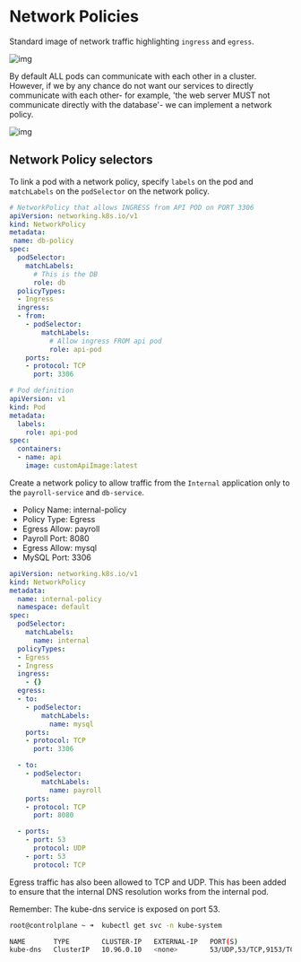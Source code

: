 # Network Policies


Standard image of network traffic highlighting `ingress` and `egress`.

![img](https://github.com/kodekloudhub/certified-kubernetes-administrator-course/raw/master/images/ing1.PNG)

By default ALL pods can communicate with each other in a cluster.
However, if we by any chance do not want our services to directly communicate
with each other- for example, 'the web server MUST not communicate directly with the database'-
we can implement a network policy.

![img](https://github.com/kodekloudhub/certified-kubernetes-administrator-course/raw/master/images/npol1.PNG)

## Network Policy selectors

To link a pod with a network policy, specify `labels` on the pod
and `matchLabels` on the `podSelector` on the network policy.

```yml
# NetworkPolicy that allows INGRESS from API POD on PORT 3306
apiVersion: networking.k8s.io/v1
kind: NetworkPolicy
metadata:
 name: db-policy
spec:
  podSelector:
    matchLabels:
      # This is the DB
      role: db
  policyTypes:
  - Ingress
  ingress:
  - from:
    - podSelector:
        matchLabels:
          # Allow ingress FROM api pod
          role: api-pod
    ports:
    - protocol: TCP
      port: 3306
```

```yml
# Pod definition
apiVersion: v1
kind: Pod
metadata:
  labels:
    role: api-pod
spec:
  containers:
  - name: api
    image: customApiImage:latest
```

Create a network policy to allow traffic from the `Internal` application only to the `payroll-service` and `db-service`.


- Policy Name: internal-policy
- Policy Type: Egress
- Egress Allow: payroll
- Payroll Port: 8080
- Egress Allow: mysql
- MySQL Port: 3306

```yml
apiVersion: networking.k8s.io/v1
kind: NetworkPolicy
metadata:
  name: internal-policy
  namespace: default
spec:
  podSelector:
    matchLabels:
      name: internal
  policyTypes:
  - Egress
  - Ingress
  ingress:
    - {}
  egress:
  - to:
    - podSelector:
        matchLabels:
          name: mysql
    ports:
    - protocol: TCP
      port: 3306

  - to:
    - podSelector:
        matchLabels:
          name: payroll
    ports:
    - protocol: TCP
      port: 8080

  - ports:
    - port: 53
      protocol: UDP
    - port: 53
      protocol: TCP
```

Egress traffic has also been allowed to TCP and UDP. This has been added to ensure that the internal DNS resolution works from the internal pod.  

Remember: The kube-dns service is exposed on port 53.

```bash
root@controlplane ~ ➜  kubectl get svc -n kube-system 

NAME       TYPE        CLUSTER-IP   EXTERNAL-IP   PORT(S)                  AGE
kube-dns   ClusterIP   10.96.0.10   <none>        53/UDP,53/TCP,9153/TCP   47m
```